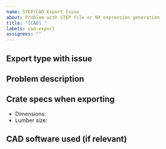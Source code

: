 ```yaml
---
name: STEP/CAD Export Issue
about: Problem with STEP file or NX expression generation
title: "[CAD] "
labels: cad-export
assignees: ""
---
```


## Export type with issue

<!-- STEP file, NX expressions, or both? -->

## Problem description

<!-- e.g., won't import into CAD, missing components, wrong dimensions -->

## Crate specs when exporting

- Dimensions: <!-- e.g., 48x40x36 -->
- Lumber size: <!-- e.g., 2x4 -->

## CAD software used (if relevant)

<!-- e.g., NX, SolidWorks, FreeCAD -->
